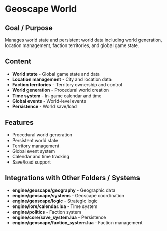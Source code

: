 # Geoscape World

## Goal / Purpose
Manages world state and persistent world data including world generation, location management, faction territories, and global game state.

## Content
- **World state** - Global game state and data
- **Location management** - City and location data
- **Faction territories** - Territory ownership and control
- **World generation** - Procedural world creation
- **Time system** - In-game calendar and time
- **Global events** - World-level events
- **Persistence** - World save/load

## Features
- Procedural world generation
- Persistent world state
- Territory management
- Global event system
- Calendar and time tracking
- Save/load support

## Integrations with Other Folders / Systems
- **engine/geoscape/geography** - Geographic data
- **engine/geoscape/systems** - Geoscape coordination
- **engine/geoscape/logic** - Strategic logic
- **engine/lore/calendar.lua** - Time system
- **engine/politics** - Faction system
- **engine/core/save_system.lua** - Persistence
- **engine/geoscape/faction_system.lua** - Faction management
